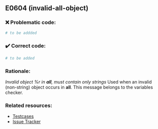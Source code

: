 ## E0604 (invalid-all-object)

### :x: Problematic code:

```python
# to be addded
```

### :heavy_check_mark: Correct code:

```python
# to be added
```

### Rationale:

 *Invalid object %r in __all__, must contain only strings*
  Used when an invalid (non-string) object occurs in __all__. This message
  belongs to the variables checker.



### Related resources:

- [Testcases](#)
- [Issue Tracker](https://github.com/PyCQA/pylint/issues?q=is%3Aissue+%22invalid-all-object%22+OR+%22E0604%22)
